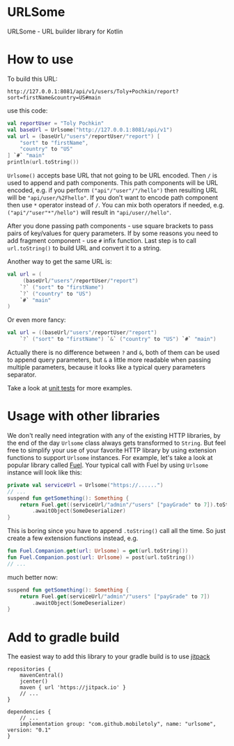 # URLSome
URLSome - URL builder library for Kotlin

# How to use

To build this URL:

`http://127.0.0.1:8081/api/v1/users/Toly+Pochkin/report?sort=firstName&country=US#main`

use this code:
```kotlin
val reportUser = "Toly Pochkin"
val baseUrl = Urlsome("http://127.0.0.1:8081/api/v1")
val url = (baseUrl/"users"/reportUser/"report") [
    "sort" to "firstName",
    "country" to "US"
] `#` "main"
println(url.toString())
```

`Urlsome()` accepts base URL that not going to be URL encoded. Then `/` is used to append
and path components. This path components will be URL encoded,
e.g. if you perform `("api"/"user"/"/hello")` then resulting URL will be `"api/user/%2Fhello"`.
If you don't want to encode path component then use `*` operator instead of `/`. You can mix both
operators if needed, e.g. `("api"/"user"*"/hello")` will result in `"api/user//hello"`. 

After you done passing path components - use square brackets to pass pairs of key/values for
query parameters. If by some reasons you need to add fragment component - use `#` infix function. 
Last step is to call `url.toString()` to build URL and convert it to a string.

Another way to get the same URL is:

```kotlin
val url = (
     (baseUrl/"users"/reportUser/"report")
    `?` ("sort" to "firstName")
    `?` ("country" to "US")
    `#` "main"
)
```

Or even more fancy:
```kotlin
val url = ((baseUrl/"users"/reportUser/"report")
    `?` ("sort" to "firstName") `&` ("country" to "US") `#` "main")
```

Actually there is no difference between `?` and `&`, both of them can be used to append query
parameters, but `&` a little more readable when passing multiple parameters, because it looks
like a typical query parameters separator.

Take a look at [unit tests](src/test/kotlin/UrlsomeTest.kt) for more examples.

# Usage with other libraries

We don't really need integration with any of the existing HTTP libraries, by the end of the
day `Urlsome` class always gets transformed to `String`. But feel free to simplify your use
of your favorite HTTP library by using extension functions to support `Urlsome` instances.
For example, let's take a look at popular library called [Fuel](https://github.com/kittinunf/Fuel).
Your typical call with Fuel by using `Urlsome` instance will look like this:

```kotlin
private val serviceUrl = Urlsome("https://......")
// ...
suspend fun getSomething(): Something {
    return Fuel.get((serviceUrl/"admin"/"users" ["payGrade" to 7]).toString())
        .awaitObject(SomeDeserializer)
}
```

This is boring since you have to append `.toString()` call all the time. So just create
a few extension functions instead, e.g.

```kotlin
fun Fuel.Companion.get(url: Urlsome) = get(url.toString())
fun Fuel.Companion.post(url: Urlsome) = post(url.toString())
// ...
```

much better now:

```kotlin
suspend fun getSomething(): Something {
    return Fuel.get(serviceUrl/"admin"/"users" ["payGrade" to 7])
        .awaitObject(SomeDeserializer)
}
```

# Add to gradle build

The easiest way to add this library to your gradle build is to use [jitpack](https://jitpack.io/)

```
repositories {
    mavenCentral()
    jcenter()
    maven { url 'https://jitpack.io' }
    // ...
}

dependencies {
    // ...
    implementation group: "com.github.mobiletoly", name: "urlsome", version: "0.1"
}

``` 
